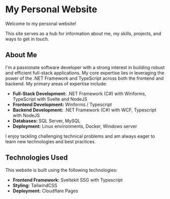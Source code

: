 # My Personal Website

Welcome to my personal website!

This site serves as a hub for information about me, my skills, projects, and ways to get in touch.

## About Me

I'm a passionate software developer with a strong interest in building robust and efficient full-stack applications. My core expertise lies in leveraging the power of the .NET Framework and TypeScript across both the frontend and backend. My primary areas of expertise include:

- **Full-Stack Development:** .NET Framework (C#) with Winforms, TypeScript with Svelte and NodeJS
- **Frontend Development:** Winforms / Typescript
- **Backend Development:** .NET Framework (C#) with WCF, Typescript with NodeJS
- **Databases:** SQL Server, MySQL
- **Deployment:** Linux environments, Docker, Windows server

I enjoy tackling challenging technical problems and am always eager to learn new technologies and best practices.

## Technologies Used

This website is built using the following technologies:

- **Frontend Framework:** Sveltekit SSG with Typescript
- **Styling:** TailwindCSS
- **Deployment:** Cloudflare Pages
